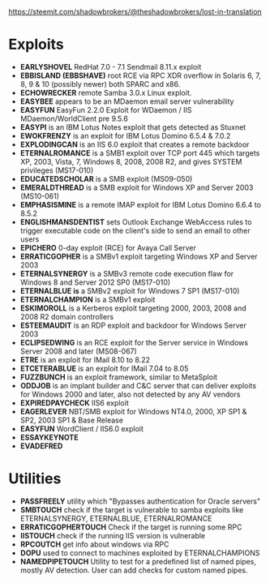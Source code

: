 https://steemit.com/shadowbrokers/@theshadowbrokers/lost-in-translation

# Exploits

- **EARLYSHOVEL** RedHat 7.0 - 7.1 Sendmail 8.11.x exploit 
- **EBBISLAND (EBBSHAVE)** root RCE via RPC XDR overflow in Solaris 6, 7, 8, 9 & 10 (possibly newer) both SPARC and x86.
- **ECHOWRECKER** remote Samba 3.0.x Linux exploit. 
- **EASYBEE** appears to be an MDaemon email server vulnerability
- **EASYFUN** EasyFun 2.2.0 Exploit for WDaemon / IIS MDaemon/WorldClient pre 9.5.6
- **EASYPI** is an IBM Lotus Notes exploit  that gets detected as Stuxnet 
- **EWOKFRENZY** is an exploit for IBM Lotus Domino 6.5.4 & 7.0.2
- **EXPLODINGCAN** is an IIS 6.0 exploit that creates a remote backdoor
- **ETERNALROMANCE** is a SMB1 exploit over TCP port 445 which targets XP, 2003, Vista, 7, Windows 8, 2008, 2008 R2, and gives SYSTEM privileges (MS17-010)
- **EDUCATEDSCHOLAR** is a SMB exploit (MS09-050)
- **EMERALDTHREAD** is a SMB exploit for Windows XP and Server 2003 (MS10-061)
- **EMPHASISMINE** is a remote IMAP exploit for IBM Lotus Domino 6.6.4 to 8.5.2
- **ENGLISHMANSDENTIST** sets Outlook Exchange WebAccess rules to trigger executable code on the client's side to send an email to other users
- **EPICHERO** 0-day exploit (RCE) for Avaya Call Server
- **ERRATICGOPHER** is a SMBv1 exploit targeting Windows XP and Server 2003 
- **ETERNALSYNERGY** is a SMBv3 remote code execution flaw  for Windows 8 and Server 2012 SP0 (MS17-010)
- **ETERNALBLUE is** a SMBv2 exploit for Windows 7 SP1 (MS17-010)
- **ETERNALCHAMPION** is a SMBv1 exploit
- **ESKIMOROLL** is a Kerberos exploit targeting 2000, 2003, 2008 and 2008 R2 domain controllers
- **ESTEEMAUDIT** is an RDP exploit and backdoor for Windows Server 2003
- **ECLIPSEDWING** is an RCE exploit for the Server service in Windows Server 2008 and later (MS08-067)
- **ETRE** is an exploit for IMail 8.10 to 8.22 
- **ETCETERABLUE** is an exploit for IMail 7.04 to 8.05
- **FUZZBUNCH** is an exploit framework, similar to MetaSploit
- **ODDJOB** is an implant builder and C&C server that can deliver exploits for Windows 2000 and later, also not detected by any AV vendors 
- **EXPIREDPAYCHECK** IIS6 exploit
- **EAGERLEVER** NBT/SMB exploit for Windows NT4.0, 2000, XP SP1 & SP2, 2003 SP1 & Base Release
- **EASYFUN** WordClient / IIS6.0 exploit
- **ESSAYKEYNOTE** 
- **EVADEFRED**


# Utilities

- **PASSFREELY** utility which "Bypasses authentication for Oracle servers"
- **SMBTOUCH** check if the target is vulnerable to samba exploits like ETERNALSYNERGY, ETERNALBLUE, ETERNALROMANCE 
- **ERRATICGOPHERTOUCH**  Check if the target is running some RPC
- **IISTOUCH** check if the running IIS version is vulnerable
- **RPCOUTCH** get info about windows via RPC
- **DOPU** used to connect to machines exploited by ETERNALCHAMPIONS
- **NAMEDPIPETOUCH** Utility to test for a predefined list of named pipes, mostly AV detection. User can add checks for custom named pipes.


